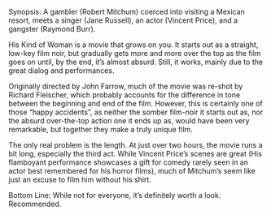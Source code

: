 Synopsis: A gambler (Robert Mitchum) coerced into visiting a Mexican resort, meets a singer (Jane Russell), an actor (Vincent Price), and a gangster (Raymond Burr).

His Kind of Woman is a movie that grows on you. It starts out as a straight, low-key film noir, but gradually gets more and more over the top as the film goes on until, by the end, it’s almost absurd.  Still, it works, mainly due to the great dialog and performances.

Originally directed by John Farrow, much of the movie was re-shot by Richard Fleischer, which probably accounts for the difference in tone between the beginning and end of the film.  However, this is certainly one of those “happy accidents”, as neither the somber film-noir it starts out as, nor the absurd over-the-top action one it ends up as, would have been very remarkable, but together they make a truly unique film.

The only real problem is the length.  At just over two hours, the movie runs a bit long, especially the third act.  While Vincent Price’s scenes are great (His flamboyant performance showcases a gift for comedy rarely seen in an actor best remembered for his horror films), much of Mitchum’s seem like just an excuse to film him without his shirt.

Bottom Line: While not for everyone, it’s definitely worth a look.  Recommended.